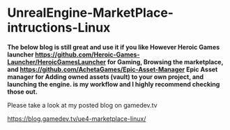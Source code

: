 # UnrealEngine-MarketPlace-intructions-Linux

**The below blog is still great and use it if you like However Heroic Games launcher https://github.com/Heroic-Games-Launcher/HeroicGamesLauncher for Gaming, Browsing the marketplace, and https://github.com/AchetaGames/Epic-Asset-Manager Epic Asset manager for Adding owned assets (vault) to your own project, and launching the engine. is my workflow and I highly recommend checking those out.**

Please take a look at my posted blog on gamedev.tv

https://blog.gamedev.tv/ue4-marketplace-linux/
  

  
  




